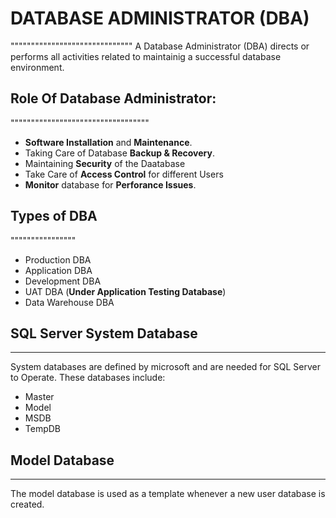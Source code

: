 # DATABASE ADMINISTRATOR (DBA)
""""""""""""""""""""""""""""""
A Database Administrator (DBA) directs or performs all activities related to maintainig a successful database environment.


## Role Of Database Administrator:
""""""""""""""""""""""""""""""""""
 - **Software Installation** and **Maintenance**.
 - Taking Care of Database **Backup & Recovery**.
 - Maintaining **Security** of the Daatabase
 - Take Care of **Access Control** for different Users
 - **Monitor** database for **Perforance Issues**.

## Types of DBA
""""""""""""""""
 - Production DBA
 - Application DBA
 - Development DBA
 - UAT DBA (**Under Application Testing Database**)
 - Data Warehouse DBA

## SQL Server System Database
------------------------------
System databases are defined by microsoft and are needed for SQL Server to Operate. These databases include:
 - Master
 - Model
 - MSDB
 - TempDB

## Model Database
--------------------------------
The model database is used as a template whenever a new user database is created. 
